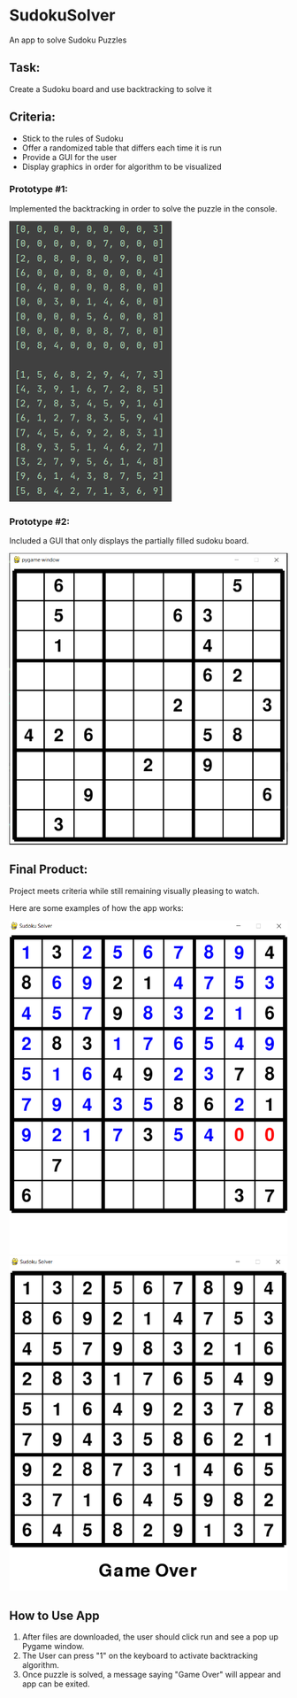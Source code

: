 # SudokuSolver
An app to solve Sudoku Puzzles

## Task:
Create a Sudoku board and use backtracking to solve it

## Criteria:
* Stick to the rules of Sudoku
* Offer a randomized table that differs each time it is run
* Provide a GUI for the user
* Display graphics in order for algorithm to be visualized

### Prototype #1:
Implemented the backtracking in order to solve the puzzle in the console.

![](Images/BackTrackedSudokuEx.png)

### Prototype #2:
Included a GUI that only displays the partially filled sudoku board.

![](Images/pygameWindow_Unsolved.png)

## Final Product:
Project meets criteria while still remaining visually pleasing to watch. 

Here are some examples of how the app works: 

![](Images/pygameWindow_PartiallySolved.png)
![](Images/pygameWindow_FullySolved.png)
## How to Use App
1. After files are downloaded, the user should click run and see a pop up Pygame window.
2. The User can press "1" on the keyboard to activate backtracking algorithm.
3. Once puzzle is solved, a message saying "Game Over" will appear and app can be exited.
